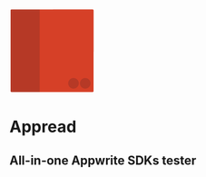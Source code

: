 ![Square284x284Logo.png](src-tauri%2Ficons%2FSquare150x150Logo.png)
# Appread

## All-in-one Appwrite SDKs tester
 
